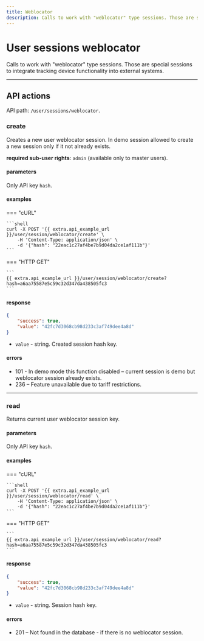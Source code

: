 ```yaml
---
title: Weblocator
description: Calls to work with "weblocator" type sessions. Those are special sessions to integrate tracking device functionality into external systems.
---
```


# User sessions weblocator

Calls to work with "weblocator" type sessions. Those are special sessions to integrate tracking 
device functionality into external systems.

***

## API actions

API path: `/user/sessions/weblocator`.

### create

Creates a new user weblocator session.
In demo session allowed to create a new session only if it not already exists.

**required sub-user rights**: `admin` (available only to master users).

#### parameters

Only API key `hash`.

#### examples

=== "cURL"

    ```shell
    curl -X POST '{{ extra.api_example_url }}/user/session/weblocator/create' \
        -H 'Content-Type: application/json' \
        -d '{"hash": "22eac1c27af4be7b9d04da2ce1af111b"}'
    ```
    
=== "HTTP GET"

    ```
    {{ extra.api_example_url }}/user/session/weblocator/create?hash=a6aa75587e5c59c32d347da438505fc3
    ```

#### response

```json
{
    "success": true,
    "value": "42fc7d3068cb98d233c3af749dee4a8d"
}
```

* `value` - string. Created session hash key.

#### errors

* 101 - In demo mode this function disabled – current session is demo but weblocator session already exists.
* 236 – Feature unavailable due to tariff restrictions.

***

### read

Returns current user weblocator session key.

#### parameters

Only API key `hash`.

#### examples

=== "cURL"

    ```shell
    curl -X POST '{{ extra.api_example_url }}/user/session/weblocator/read' \
        -H 'Content-Type: application/json' \
        -d '{"hash": "22eac1c27af4be7b9d04da2ce1af111b"}'
    ```
    
=== "HTTP GET"

    ```
    {{ extra.api_example_url }}/user/session/weblocator/read?hash=a6aa75587e5c59c32d347da438505fc3
    ```

#### response

```json
{
    "success": true,
    "value": "42fc7d3068cb98d233c3af749dee4a8d"
}
```

* `value` - string. Session hash key.

#### errors

* 201 – Not found in the database - if there is no weblocator session.
